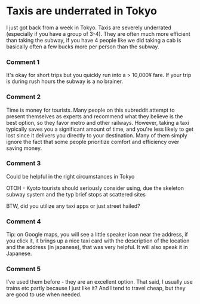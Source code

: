 # Taxis are underrated in Tokyo

I just got back from a week in Tokyo. Taxis are severely underrated (especially if you have a group of 3-4). They are often much more efficient than taking the subway, if you have 4 people like we did taking a cab is basically often a few bucks more per person than the subway. 

### Comment 1

It's okay for short trips but you quickly run into a > 10,000¥ fare. If your trip is during rush hours the subway is a no brainer.

### Comment 2

Time is money for tourists. Many people on this subreddit attempt to present themselves as experts and recommend what they believe is the best option, so they favor metro and other railways.
However, taking a taxi typically saves you a significant amount of time, and you're less likely to get lost since it delivers you directly to your destination.
Many of them simply ignore the fact that some people prioritize comfort and efficiency over saving money.

### Comment 3

Could be helpful in the right circumstances in Tokyo

OTOH - Kyoto tourists should seriously consider using, due the skeleton subway system and the typ  brief stops at  scattered sites 

BTW, did you utilize any taxi apps or just street hailed?

### Comment 4

Tip: on Google maps, you will see a little speaker icon near the address, if you click it, it brings up a nice taxi card with the description of the location and the address (in japanese), that was very helpful. It will also speak it in Japanese.

### Comment 5

I’ve used them before - they are an excellent option.
That said, I usually use trains etc partly because I just like it? 
And I tend to travel cheap, but they are good to use when needed.

